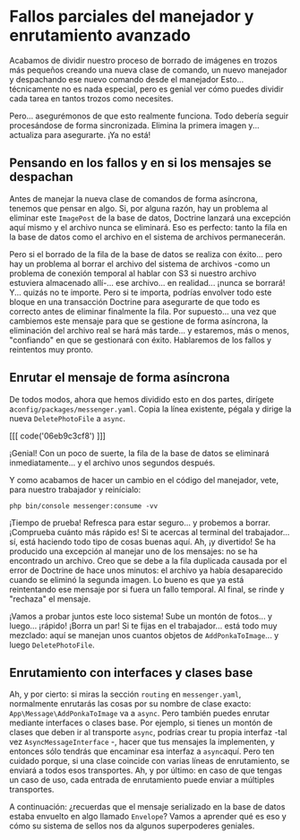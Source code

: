 # Fallos parciales del manejador y enrutamiento avanzado

Acabamos de dividir nuestro proceso de borrado de imágenes en trozos más pequeños creando una nueva clase de comando, un nuevo manejador y despachando ese nuevo comando desde el manejador Esto... técnicamente no es nada especial, pero es genial ver cómo puedes dividir cada tarea en tantos trozos como necesites.

Pero... asegurémonos de que esto realmente funciona. Todo debería seguir procesándose de forma sincronizada. Elimina la primera imagen y... actualiza para asegurarte. ¡Ya no está!

## Pensando en los fallos y en si los mensajes se despachan

Antes de manejar la nueva clase de comandos de forma asíncrona, tenemos que pensar en algo. Si, por alguna razón, hay un problema al eliminar este `ImagePost` de la base de datos, Doctrine lanzará una excepción aquí mismo y el archivo nunca se eliminará. Eso es perfecto: tanto la fila en la base de datos como el archivo en el sistema de archivos permanecerán.

Pero si el borrado de la fila de la base de datos se realiza con éxito... pero hay un problema al borrar el archivo del sistema de archivos -como un problema de conexión temporal al hablar con S3 si nuestro archivo estuviera almacenado allí-... ese archivo... en realidad... ¡nunca se borrará! Y... quizás no te importe. Pero si te importa, podrías envolver todo este bloque en una transacción Doctrine para asegurarte de que todo es correcto antes de eliminar finalmente la fila. Por supuesto... una vez que cambiemos este mensaje para que se gestione de forma asíncrona, la eliminación del archivo real se hará más tarde... y estaremos, más o menos, "confiando" en que se gestionará con éxito. Hablaremos de los fallos y reintentos muy pronto.

## Enrutar el mensaje de forma asíncrona

De todos modos, ahora que hemos dividido esto en dos partes, dirígete a`config/packages/messenger.yaml`. Copia la línea existente, pégala y dirige la nueva `DeletePhotoFile` a `async`.

[[[ code('06eb9c3cf8') ]]]

¡Genial! Con un poco de suerte, la fila de la base de datos se eliminará inmediatamente... y el archivo unos segundos después.

Y como acabamos de hacer un cambio en el código del manejador, vete, para nuestro trabajador y reinícialo:

```terminal-silent
php bin/console messenger:consume -vv
```

¡Tiempo de prueba! Refresca para estar seguro... y probemos a borrar. ¡Comprueba cuánto más rápido es! Si te acercas al terminal del trabajador... sí, está haciendo todo tipo de cosas buenas aquí. Ah, ¡y divertido! Se ha producido una excepción al manejar uno de los mensajes: no se ha encontrado un archivo. Creo que se debe a la fila duplicada causada por el error de Doctrine de hace unos minutos: el archivo ya había desaparecido cuando se eliminó la segunda imagen. Lo bueno es que ya está reintentando ese mensaje por si fuera un fallo temporal. Al final, se rinde y "rechaza" el mensaje.

¡Vamos a probar juntos este loco sistema! Sube un montón de fotos... y luego... ¡rápido! ¡Borra un par! Si te fijas en el trabajador... está todo muy mezclado: aquí se manejan unos cuantos objetos de `AddPonkaToImage`... y luego `DeletePhotoFile`.

## Enrutamiento con interfaces y clases base

Ah, y por cierto: si miras la sección `routing` en `messenger.yaml`, normalmente enrutarás las cosas por su nombre de clase exacto: `App\Message\AddPonkaToImage`
va a `async`. Pero también puedes enrutar mediante interfaces o clases base. Por ejemplo, si tienes un montón de clases que deben ir al transporte `async`, podrías crear tu propia interfaz -tal vez `AsyncMessageInterface` -, hacer que tus mensajes la implementen, y entonces sólo tendrás que encaminar esa interfaz a `async`aquí. Pero ten cuidado porque, si una clase coincide con varias líneas de enrutamiento, se enviará a todos esos transportes. Ah, y por último: en caso de que tengas un caso de uso, cada entrada de enrutamiento puede enviar a múltiples transportes.

A continuación: ¿recuerdas que el mensaje serializado en la base de datos estaba envuelto en algo llamado `Envelope`? Vamos a aprender qué es eso y cómo su sistema de sellos nos da algunos superpoderes geniales.
